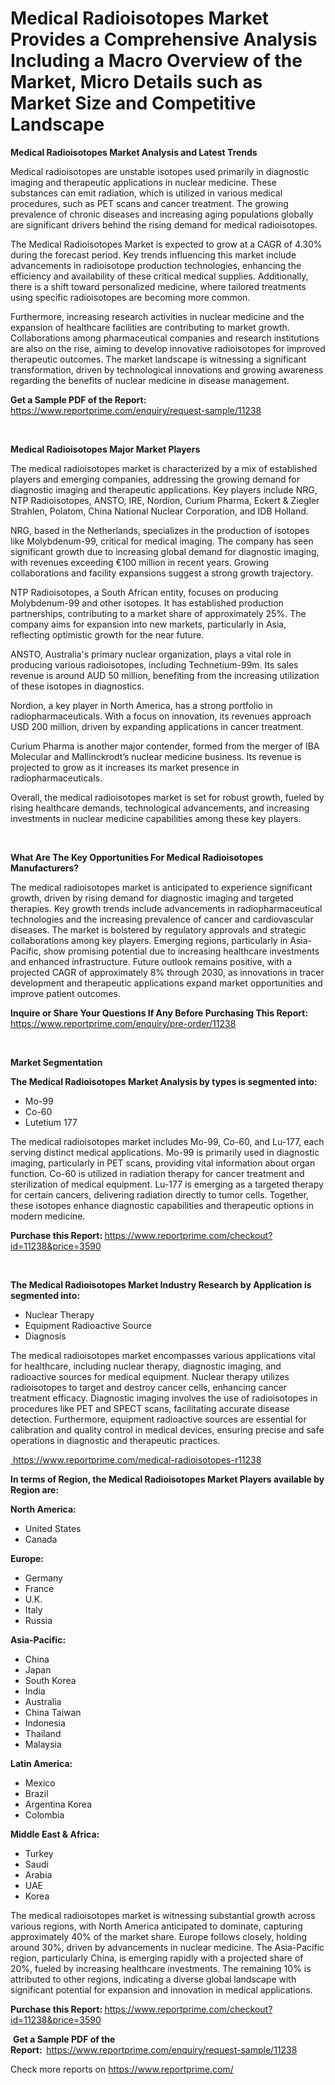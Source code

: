 <p><h1>Medical Radioisotopes Market Provides a Comprehensive Analysis Including a Macro Overview of the Market, Micro Details such as Market Size and Competitive Landscape</h1></p><p><strong>Medical Radioisotopes Market Analysis and Latest Trends</strong></p>
<p><p>Medical radioisotopes are unstable isotopes used primarily in diagnostic imaging and therapeutic applications in nuclear medicine. These substances can emit radiation, which is utilized in various medical procedures, such as PET scans and cancer treatment. The growing prevalence of chronic diseases and increasing aging populations globally are significant drivers behind the rising demand for medical radioisotopes.</p><p>The Medical Radioisotopes Market is expected to grow at a CAGR of 4.30% during the forecast period. Key trends influencing this market include advancements in radioisotope production technologies, enhancing the efficiency and availability of these critical medical supplies. Additionally, there is a shift toward personalized medicine, where tailored treatments using specific radioisotopes are becoming more common.</p><p>Furthermore, increasing research activities in nuclear medicine and the expansion of healthcare facilities are contributing to market growth. Collaborations among pharmaceutical companies and research institutions are also on the rise, aiming to develop innovative radioisotopes for improved therapeutic outcomes. The market landscape is witnessing a significant transformation, driven by technological innovations and growing awareness regarding the benefits of nuclear medicine in disease management.</p></p>
<p><strong>Get a Sample PDF of the Report:&nbsp;</strong> <a href="https://www.reportprime.com/enquiry/request-sample/11238?utm_campaign=3080&utm_medium=2&utm_source=Github&utm_content=ia&utm_term=20032025&utm_id=medical-radioisotopes">https://www.reportprime.com/enquiry/request-sample/11238</a></p>
<p>&nbsp;</p>
<p><strong>Medical Radioisotopes Major Market Players</strong></p>
<p><p>The medical radioisotopes market is characterized by a mix of established players and emerging companies, addressing the growing demand for diagnostic imaging and therapeutic applications. Key players include NRG, NTP Radioisotopes, ANSTO, IRE, Nordion, Curium Pharma, Eckert & Ziegler Strahlen, Polatom, China National Nuclear Corporation, and IDB Holland.</p><p>NRG, based in the Netherlands, specializes in the production of isotopes like Molybdenum-99, critical for medical imaging. The company has seen significant growth due to increasing global demand for diagnostic imaging, with revenues exceeding €100 million in recent years. Growing collaborations and facility expansions suggest a strong growth trajectory.</p><p>NTP Radioisotopes, a South African entity, focuses on producing Molybdenum-99 and other isotopes. It has established production partnerships, contributing to a market share of approximately 25%. The company aims for expansion into new markets, particularly in Asia, reflecting optimistic growth for the near future.</p><p>ANSTO, Australia's primary nuclear organization, plays a vital role in producing various radioisotopes, including Technetium-99m. Its sales revenue is around AUD 50 million, benefiting from the increasing utilization of these isotopes in diagnostics.</p><p>Nordion, a key player in North America, has a strong portfolio in radiopharmaceuticals. With a focus on innovation, its revenues approach USD 200 million, driven by expanding applications in cancer treatment.</p><p>Curium Pharma is another major contender, formed from the merger of IBA Molecular and Mallinckrodt’s nuclear medicine business. Its revenue is projected to grow as it increases its market presence in radiopharmaceuticals.</p><p>Overall, the medical radioisotopes market is set for robust growth, fueled by rising healthcare demands, technological advancements, and increasing investments in nuclear medicine capabilities among these key players.</p></p>
<p>&nbsp;</p>
<p><strong>What Are The Key Opportunities For Medical Radioisotopes Manufacturers?</strong></p>
<p><p>The medical radioisotopes market is anticipated to experience significant growth, driven by rising demand for diagnostic imaging and targeted therapies. Key growth trends include advancements in radiopharmaceutical technologies and the increasing prevalence of cancer and cardiovascular diseases. The market is bolstered by regulatory approvals and strategic collaborations among key players. Emerging regions, particularly in Asia-Pacific, show promising potential due to increasing healthcare investments and enhanced infrastructure. Future outlook remains positive, with a projected CAGR of approximately 8% through 2030, as innovations in tracer development and therapeutic applications expand market opportunities and improve patient outcomes.</p></p>
<p><strong>Inquire or Share Your Questions If Any Before Purchasing This Report:</strong> <a href="https://www.reportprime.com/enquiry/pre-order/11238?utm_campaign=3080&utm_medium=2&utm_source=Github&utm_content=ia&utm_term=20032025&utm_id=medical-radioisotopes">https://www.reportprime.com/enquiry/pre-order/11238</a></p>
<p>&nbsp;</p>
<p><strong>Market Segmentation</strong></p>
<p><strong>The Medical Radioisotopes Market Analysis by types is segmented into:</strong></p>
<p><ul><li>Mo-99</li><li>Co-60</li><li>Lutetium 177</li></ul></p>
<p><p>The medical radioisotopes market includes Mo-99, Co-60, and Lu-177, each serving distinct medical applications. Mo-99 is primarily used in diagnostic imaging, particularly in PET scans, providing vital information about organ function. Co-60 is utilized in radiation therapy for cancer treatment and sterilization of medical equipment. Lu-177 is emerging as a targeted therapy for certain cancers, delivering radiation directly to tumor cells. Together, these isotopes enhance diagnostic capabilities and therapeutic options in modern medicine.</p></p>
<p><strong>Purchase this Report:&nbsp;</strong><a href="https://www.reportprime.com/checkout?id=11238&price=3590&utm_campaign=3080&utm_medium=2&utm_source=Github&utm_content=ia&utm_term=20032025&utm_id=medical-radioisotopes">https://www.reportprime.com/checkout?id=11238&price=3590</a></p>
<p>&nbsp;</p>
<p><strong>The Medical Radioisotopes Market Industry Research by Application is segmented into:</strong></p>
<p><ul><li>Nuclear Therapy</li><li>Equipment Radioactive Source</li><li>Diagnosis</li></ul></p>
<p><p>The medical radioisotopes market encompasses various applications vital for healthcare, including nuclear therapy, diagnostic imaging, and radioactive sources for medical equipment. Nuclear therapy utilizes radioisotopes to target and destroy cancer cells, enhancing cancer treatment efficacy. Diagnostic imaging involves the use of radioisotopes in procedures like PET and SPECT scans, facilitating accurate disease detection. Furthermore, equipment radioactive sources are essential for calibration and quality control in medical devices, ensuring precise and safe operations in diagnostic and therapeutic practices.</p></p>
<p><a href="https://www.reportprime.com/medical-radioisotopes-r11238?utm_campaign=3080&utm_medium=2&utm_source=Github&utm_content=ia&utm_term=20032025&utm_id=medical-radioisotopes">&nbsp;https://www.reportprime.com/medical-radioisotopes-r11238</a></p>
<p><strong>In terms of Region, the Medical Radioisotopes Market Players available by Region are:</strong></p>
<p>
    <p> <strong> North America: </strong>
        <ul>
            <li>United States</li>
            <li>Canada</li>
        </ul>
        </p> 
    <p> <strong> Europe: </strong>
        <ul>
            <li>Germany</li>
            <li>France</li>
            <li>U.K.</li>
            <li>Italy</li>
            <li>Russia</li>
        </ul>
        </p> 
    <p> <strong> Asia-Pacific: </strong>
        <ul>
            <li>China</li>
            <li>Japan</li>
            <li>South Korea</li>
            <li>India</li>
            <li>Australia</li>
            <li>China Taiwan</li>
            <li>Indonesia</li>
            <li>Thailand</li>
            <li>Malaysia</li>
        </ul>
        </p> 
    <p> <strong> Latin America: </strong>
        <ul>
            <li>Mexico</li>
            <li>Brazil</li>
            <li>Argentina Korea</li>
            <li>Colombia</li>
        </ul>
        </p> 
    <p> <strong> Middle East & Africa: </strong>
        <ul>
            <li>Turkey</li>
            <li>Saudi</li>
            <li>Arabia</li>
            <li>UAE</li>
            <li>Korea</li>
        </ul>
    </p>
    </p>
<p><p>The medical radioisotopes market is witnessing substantial growth across various regions, with North America anticipated to dominate, capturing approximately 40% of the market share. Europe follows closely, holding around 30%, driven by advancements in nuclear medicine. The Asia-Pacific region, particularly China, is emerging rapidly with a projected share of 20%, fueled by increasing healthcare investments. The remaining 10% is attributed to other regions, indicating a diverse global landscape with significant potential for expansion and innovation in medical applications.</p></p>
<p><strong>Purchase this Report: </strong><a href="https://www.reportprime.com/checkout?id=11238&price=3590&utm_campaign=3080&utm_medium=2&utm_source=Github&utm_content=ia&utm_term=20032025&utm_id=medical-radioisotopes">https://www.reportprime.com/checkout?id=11238&price=3590</a></p>
<p>&nbsp;<strong>Get a Sample PDF of the Report:&nbsp;&nbsp;</strong><a href="https://www.reportprime.com/enquiry/request-sample/11238?utm_campaign=3080&utm_medium=2&utm_source=Github&utm_content=ia&utm_term=20032025&utm_id=medical-radioisotopes">https://www.reportprime.com/enquiry/request-sample/11238</a></p>
<p><strong></strong></p>
<p>Check more reports on <a href="https://www.reportprime.com/?utm_campaign=3080&utm_medium=2&utm_source=Github&utm_content=ia&utm_term=20032025&utm_id=medical-radioisotopes">https://www.reportprime.com/</a></p>